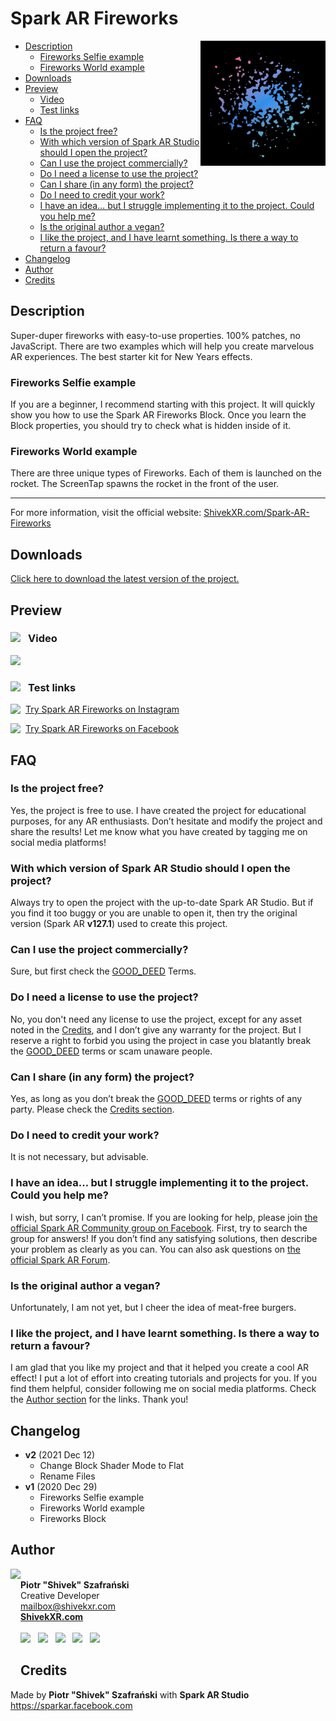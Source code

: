 # Spark AR Fireworks
<img src="https://raw.githubusercontent.com/ShivekXR/Spark-AR-Fireworks/master/icon.jpg" align="right" width="200px"/>

- [Description](#description)
  - [Fireworks Selfie example](#fireworks-selfie-example)
  - [Fireworks World example](#fireworks-world-example)
- [Downloads](#downloads)
- [Preview](#preview)
  - [Video](#video)
  - [Test links](#test-links)
- [FAQ](#faq)
  - [Is the project free?](#is-the-project-free)
  - [With which version of Spark AR Studio should I open the project?](#with-which-version-of-spark-ar-studio-should-i-open-the-project)
  - [Can I use the project commercially?](#can-i-use-the-project-commercially)
  - [Do I need a license to use the project?](#do-i-need-a-license-to-use-the-project)
  - [Can I share (in any form) the project?](#can-i-share-in-any-form-the-project)
  - [Do I need to credit your work?](#do-i-need-to-credit-your-work)
  - [I have an idea… but I struggle implementing it to the project. Could you help me?](#i-have-an-idea-but-i-struggle-implementing-it-to-the-project-could-you-help-me)
  - [Is the original author a vegan?](#is-the-original-author-a-vegan)
  - [I like the project, and I have learnt something. Is there a way to return a favour?](#i-like-the-project-and-i-have-learnt-something-is-there-a-way-to-return-a-favour)
- [Changelog](#changelog)
- [Author](#author)
- [Credits](#credits)

## Description
Super-duper fireworks with easy-to-use properties. 100% patches, no JavaScript. There are two examples which will help you create marvelous AR experiences. The best starter kit for New Years effects.

### Fireworks Selfie example
If you are a beginner, I recommend starting with this project. It will quickly show you how to use the Spark AR Fireworks Block. Once you learn the Block properties, you should try to check what is hidden inside of it.

### Fireworks World example
There are three unique types of Fireworks. Each of them is launched on the rocket. The ScreenTap spawns the rocket in the front of the user.

---
For more information, visit the official website: [ShivekXR.com/Spark-AR-Fireworks](http://ShivekXR.com/Spark-AR-Fireworks)

## Downloads
[Click here to download the latest version of the project.](https://github.com/ShivekXR/Spark-AR-Fireworks/archive/master.zip)

## Preview
### <img src="https://shivekxr.com/git/youtube.png" align="left" width="28"/>Video
<a href="https://www.youtube.com/watch?v=nf8ZYeu8ATI" title="YouTube - Spark AR Fireworks"><img src="https://shivekxr.com/git/spark_ar_fireworks_yt.jpg"/></a>
### <p><img src="https://shivekxr.com/git/spark.png" align="left" width="28" padding="0"/>Test links</p>
<p><a href="https://www.instagram.com/ar/4214769338549913/" title="Instagram filter"><img src="https://shivekxr.com/git/instagram.png" align="left" width="24"/>Try Spark AR Fireworks on Instagram</a></p>
<p><a href="https://www.facebook.com/fbcameraeffects/tryit/4214769338549913/" title="Facebook Camera Effects"><img src="https://shivekxr.com/git/facebook.png" align="left" width="24"/>Try Spark AR Fireworks on Facebook</a></p>

## FAQ
### Is the project free?
Yes, the project is free to use. I have created the project for educational purposes, for any AR enthusiasts. Don’t hesitate and modify the project and share the results! Let me know what you have created by tagging me on social media platforms!  
### With which version of Spark AR Studio should I open the project?
Always try to open the project with the up-to-date Spark AR Studio. But if you find it too buggy or you are unable to open it, then try the original version (Spark AR **v127.1**) used to create this project.
### Can I use the project commercially?
Sure, but first check the [GOOD_DEED](https://ShivekXR.com/GoodDeed/) Terms.
### Do I need a license to use the project?
No, you don't need any license to use the project, except for any asset noted in the [Credits](#credits), and I don’t give any warranty for the project. But I reserve a right to forbid you using the project in case you blatantly break the [GOOD_DEED](https://ShivekXR.com/GoodDeed/) terms or scam unaware people.
### Can I share (in any form) the project?
Yes, as long as you don’t break the [GOOD_DEED](https://ShivekXR.com/GoodDeed/) terms or rights of any party. Please check the [Credits section](#credits).
### Do I need to credit your work?
It is not necessary, but advisable.
### I have an idea... but I struggle implementing it to the project. Could you help me?
I wish, but sorry, I can’t promise. If you are looking for help, please join [the official Spark AR Community group on Facebook](https://www.facebook.com/groups/SparkARcommunity). First, try to search the group for answers! If you don’t find any satisfying solutions, then describe your problem as clearly as you can. You can also ask questions on [the official Spark AR Forum](https://sparkar.facebook.com/forum).
### Is the original author a vegan?
Unfortunately, I am not yet, but I cheer the idea of meat-free burgers.
### I like the project, and I have learnt something. Is there a way to return a favour?
I am glad that you like my project and that it helped you create a cool AR effect! I put a lot of effort into creating tutorials and projects for you. If you find them helpful, consider following me on social media platforms. Check the [Author section](#author) for the links. Thank you!

## Changelog
- **v2** (2021 Dec 12)
  - Change Block Shader Mode to Flat
  - Rename Files
- **v1** (2020 Dec 29)
  - Fireworks Selfie example
  - Fireworks World example
  - Fireworks Block

## Author
<a href="https://ShivekXR.com" title="ShivekXR.com - Check my official website for more projects!"><img src="https://shivekxr.com/git/shivek.png" height="175px" align="left"/></a>
<br><b>Piotr "Shivek" Szafrański</b>
<br>Creative Developer
<br><a href="mailto:mailbox@shivekxr.com">mailbox@shivekxr.com</a>
<br><a href="https://ShivekXR.com" title="ShivekXR.com - Check my official website for more projects!"><b>ShivekXR.com</b></a>
<br>
<br><a href="https://www.facebook.com/ShivekXR" title="Like my Facebook profile"><img src="https://shivekxr.com/git/facebook.png" width="32px"/></a>
&nbsp;&nbsp;<a href="https://www.youtube.com/channel/UCY0Jnkgb4EEv3W77HmupJOg" title="Subscribe to my YouTube channel"><img src="https://shivekxr.com/git/youtube.png" width="32px"/></a>
&nbsp;&nbsp;<a href="https://www.instagram.com/ShivekXR" title="Follow me on Instagram"><img src="https://shivekxr.com/git/instagram.png" width="32px"/></a>
&nbsp;&nbsp;<a href="https://www.linkedin.com/in/PiotrSzafranski" title="Add me on LinkedIn"><img src="https://shivekxr.com/git/linkedin.png" width="32px"/></a>
&nbsp;&nbsp;<a href="https://twitter.com/ShivekXR" title="Follow me on Twitter"><img src="https://shivekxr.com/git/twitter.png" width="32px"/></a>

## Credits
Made by **Piotr "Shivek" Szafrański** with **Spark AR Studio** <https://sparkar.facebook.com>
